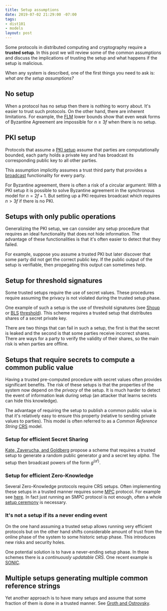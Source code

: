 ```yaml
---
title: Setup assumptions
date: 2019-07-02 21:29:00 -07:00
tags:
- dist101
- models
layout: post
---
```


Some protocols in distributed computing and cryptography require a **trusted setup**. In this post we will review some of the common assumptions and discuss the implications of trusting the setup and what happens if the setup is malicious.

When any system is described, one of the first things you need to ask is: *what are the setup assumptions?*


## No setup
When a protocol has no setup then there is nothing to worry about. It's easier to trust such protocols. On the other hand, there are inherent limitations. For example, the [FLM](https://groups.csail.mit.edu/tds/papers/Lynch/FischerLynchMerritt-dc.pdf) lower bounds show that even weak forms of Byzantine Agreement are impossible for $n \geq 3f$ when there is no setup.

## PKI setup
Protocols that assume a [PKI setup](https://en.wikipedia.org/wiki/Public_key_infrastructure) assume that parties are computationally bounded, each party holds a private key and has broadcast its corresponding public key to all other parties.

This assumption implicitly assumes a trust third party that provides a [broadcast](https://ittaiab.github.io/2019-06-27-defining-consensus/) functionality for every party. 

For Byzantine agreement, there is often a risk of a circular argument: With a PKI setup it is possible to solve Byzantine agreement in the synchronous model for $n=2f+1$. But setting up a PKI requires broadcast which requires $n>3f$ if there is no PKI.

## Setups with only public operations

Generalizing the PKI setup, we can consider any setup procedure that requires an ideal functionality that does not hide information. The advantage of these functionalities is that it's often easier to detect that they failed. 

For example, suppose you assume a trusted PKI but later discover that some party did not get the correct public key. If the public output of the setup is verifiable, then propegating this output can sometimes help.

## Setup for threshold signatures

Some trusted setups require the use of secret values. These procedures require assuming the privacy is not violated during the trusted setup phase.

One example of such a setup is the use of threshold signatures (see [Shoup](https://www.iacr.org/archive/eurocrypt2000/1807/18070209-new.pdf) or [BLS](https://www.iacr.org/archive/asiacrypt2001/22480516.pdf) [threshold](https://www.iacr.org/archive/pkc2003/25670031/25670031.pdf)). This scheme requires a trusted setup that distributes shares of a secret private key.

There are two things that can fail in such a setup, the first is that the secret is leaked and the second is that some parties receive incorrect shares. There are ways for a party to verify the validity of their shares, so the main risk is when parties are offline.
 

## Setups that require secrets to compute a common public value

Having a trusted pre-computed procedure with secret values often provides significant benefits.  The risk of these setups is that the properties of the system now depend on the *privacy* of the setup. It is much harder to detect the event of information leak during setup (an attacker that learns secrets can hide this knowledge).

The advantage of requiring the setup to publish a common public value is that it's relatively easy to ensure this property (relative to sending private values to parties). This model is often referred to as a *Common Reference String* [CRS](https://en.wikipedia.org/wiki/Common_reference_string_model) model.



### Setup for efficient Secret Sharing
[Kate, Zaverucha, and Goldberg](https://www.cypherpunks.ca/~iang/pubs/PolyCommit-AsiaCrypt.pdf) propose a scheme that requires a trusted setup to generate a random public generator $g$ and a secret key $alpha$. The setup then broadcast powers of the form $g^(\alpha^i)$. 

### Setup for efficient Zero-Knowledge
Several Zero-Knowledge protocols require CRS setups. Often implementing these setups in a trusted manner requires some [MPC](http://u.cs.biu.ac.il/~lindell/MPC-resources.html) protocol. For example see [here](https://eprint.iacr.org/2017/1050). In fact just running an SMPC protocol is not enough, often a whole [setup ceremony](https://z.cash/technology/paramgen/) is necessary.

### It's not a setup if its a never ending event
On the one hand assuming a trusted setup allows running very efficient protocols but on the other hand shifts considerable amount of trust from the online phase of the system to some historic setup phase. This introduces new risks and security holes. 

One potential solution is to have a never-ending setup phase. In these schemes there is a *continuously updatable CRS*. One recent example is [SONIC](https://eprint.iacr.org/2019/099.pdf).

## Multiple setups generating multiple common reference strings
Yet another approach is to have many setups and assume that some fraction of them is done in a trusted manner. See [Groth and Ostrovsky](https://eprint.iacr.org/2006/407.pdf).
